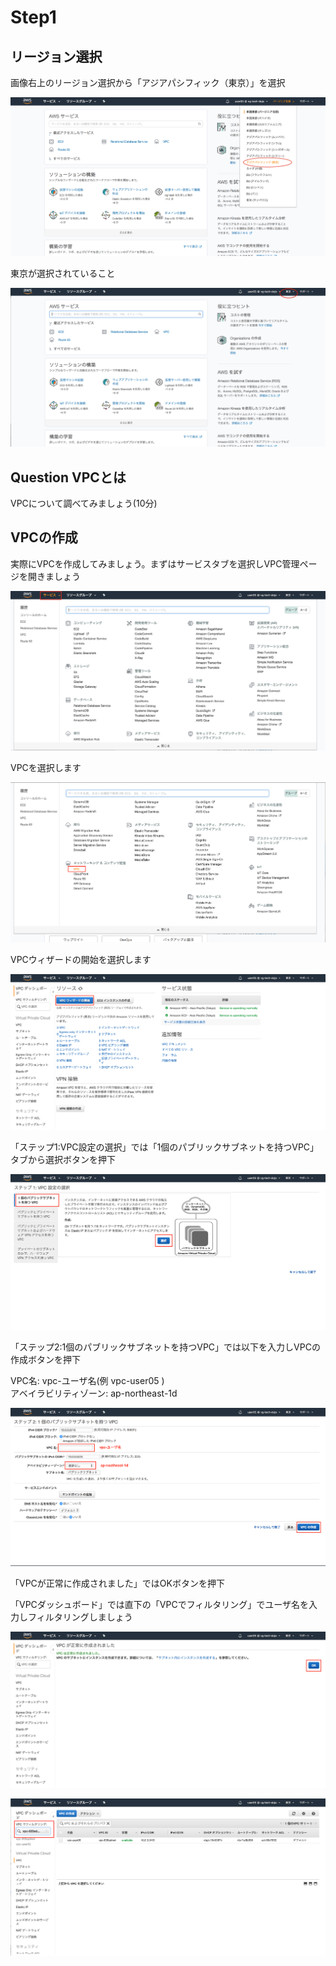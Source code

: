 # Step1

## リージョン選択
画像右上のリージョン選択から「アジアパシフィック（東京）」を選択

![region-select](./images/region-select.png "リージョン選択")

東京が選択されていること

![region-tokyo](./images/region-tokyo.png "リージョン東京")

## Question VPCとは
VPCについて調べてみましょう(10分)

## VPCの作成
実際にVPCを作成してみましょう。まずはサービスタブを選択しVPC管理ページを開きましょう

![vpc-1](./images/vpc-1.png "VPC1")

VPCを選択します

![vpc-2](./images/vpc-2.png "VPC2")

VPCウィザードの開始を選択します

![vpc-3](./images/vpc-3.png "VPC3")

「ステップ1:VPC設定の選択」では「1個のパブリックサブネットを持つVPC」タブから選択ボタンを押下

![vpc-4](./images/vpc-4.png "VPC4")

「ステップ2:1個のパブリックサブネットを持つVPC」では以下を入力しVPCの作成ボタンを押下

VPC名: vpc-ユーザ名(例 vpc-user05 )  
アベイラビリティゾーン: ap-northeast-1d  

![vpc-5](./images/vpc-5.png "VPC5")

「VPCが正常に作成されました」ではOKボタンを押下

「VPCダッシュボード」では直下の「VPCでフィルタリング」でユーザ名を入力しフィルタリングしましょう

![vpc-6](./images/vpc-6.png "VPC6")

![vpc-7](./images/vpc-7.png "VPC7")
